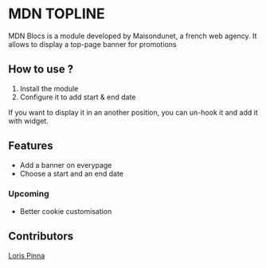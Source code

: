 # MDN TOPLINE

MDN Blocs is a module developed by Maisondunet, a french web agency. It allows to display a top-page banner for promotions

## How to use ?
1. Install the module
2. Configure it to add start & end date

If you want to display it in an another position, you can un-hook it and add it with widget.

## Features

- Add a banner on everypage
- Choose a start and an end date

### Upcoming 
- Better cookie customisation

## Contributors
[Loris Pinna](https://github.com/DevLoris)